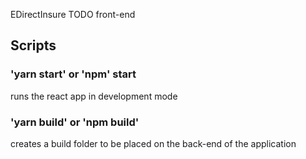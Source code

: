 EDirectInsure TODO front-end

## Scripts

### 'yarn start' or 'npm' start

runs the react app in development mode

### 'yarn build' or 'npm build'

creates a build folder to be placed on the back-end of the application
